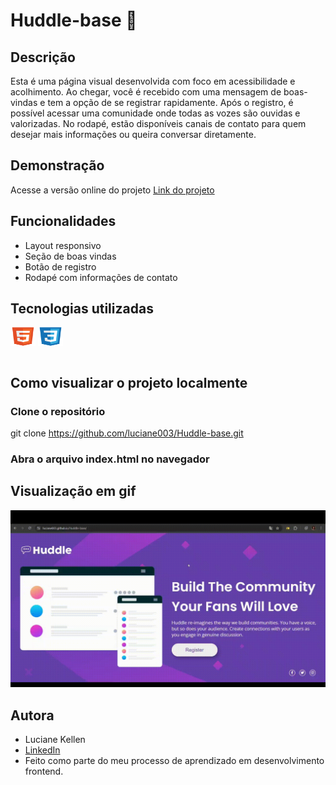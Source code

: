 # Huddle-base 🤝

## Descrição
Esta é uma página visual desenvolvida com foco em acessibilidade e acolhimento.
Ao chegar, você é recebido com uma mensagem de boas-vindas e tem a opção de se registrar rapidamente. Após o registro, é possível acessar uma comunidade onde todas as vozes são ouvidas e valorizadas.
No rodapé, estão disponíveis canais de contato para quem desejar mais informações ou queira conversar diretamente.

## Demonstração
Acesse a versão online do projeto
[Link do projeto](https://luciane003.github.io/Huddle-base/)

## Funcionalidades
- Layout responsivo
- Seção de boas vindas
- Botão de registro
- Rodapé com informações de contato

## Tecnologias utilizadas
<div style="display: inline_block">
  <img align="center" alt="HTML" height="30" width="40" src="https://raw.githubusercontent.com/devicons/devicon/master/icons/html5/html5-original.svg">
  <img align="center" alt="CSS" height="30" width="40" src="https://raw.githubusercontent.com/devicons/devicon/master/icons/css3/css3-original.svg">
</div><br>

## Como visualizar o projeto localmente
### Clone o repositório
git clone https://github.com/luciane003/Huddle-base.git
### Abra o arquivo index.html no navegador

## Visualização em gif
![Demonstração do projeto](./src/design/Huddle-base-gif.gif)

## Autora
- Luciane Kellen
- [LinkedIn](https://www.linkedin.com/in/luciane-kellen-bb8279342/?trk=opento_sprofile_details)
- Feito como parte do meu processo de aprendizado em desenvolvimento frontend.
